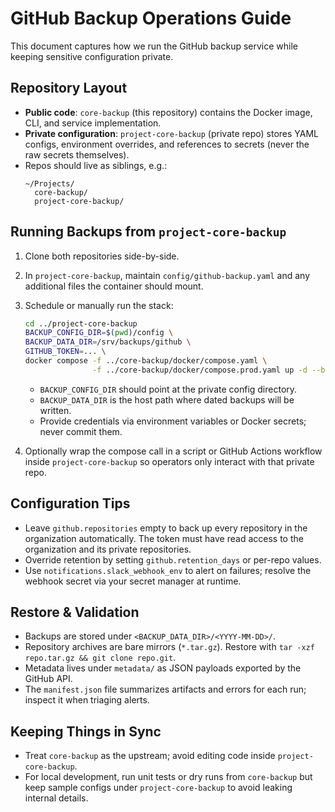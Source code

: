 # GitHub Backup Operations Guide

This document captures how we run the GitHub backup service while keeping sensitive configuration private.

## Repository Layout
- **Public code**: `core-backup` (this repository) contains the Docker image, CLI, and service implementation.
- **Private configuration**: `project-core-backup` (private repo) stores YAML configs, environment overrides, and references to secrets (never the raw secrets themselves).
- Repos should live as siblings, e.g.:
  ```
  ~/Projects/
    core-backup/
    project-core-backup/
  ```

## Running Backups from `project-core-backup`
1. Clone both repositories side-by-side.
2. In `project-core-backup`, maintain `config/github-backup.yaml` and any additional files the container should mount.
3. Schedule or manually run the stack:
   ```bash
   cd ../project-core-backup
   BACKUP_CONFIG_DIR=$(pwd)/config \
   BACKUP_DATA_DIR=/srv/backups/github \
   GITHUB_TOKEN=... \
   docker compose -f ../core-backup/docker/compose.yaml \
                  -f ../core-backup/docker/compose.prod.yaml up -d --build
   ```
   - `BACKUP_CONFIG_DIR` should point at the private config directory.
   - `BACKUP_DATA_DIR` is the host path where dated backups will be written.
   - Provide credentials via environment variables or Docker secrets; never commit them.

4. Optionally wrap the compose call in a script or GitHub Actions workflow inside `project-core-backup` so operators only interact with that private repo.

## Configuration Tips
- Leave `github.repositories` empty to back up every repository in the organization automatically. The token must have read access to the organization and its private repositories.
- Override retention by setting `github.retention_days` or per-repo values.
- Use `notifications.slack_webhook_env` to alert on failures; resolve the webhook secret via your secret manager at runtime.

## Restore & Validation
- Backups are stored under `<BACKUP_DATA_DIR>/<YYYY-MM-DD>/`.
- Repository archives are bare mirrors (`*.tar.gz`). Restore with `tar -xzf repo.tar.gz && git clone repo.git`.
- Metadata lives under `metadata/` as JSON payloads exported by the GitHub API.
- The `manifest.json` file summarizes artifacts and errors for each run; inspect it when triaging alerts.

## Keeping Things in Sync
- Treat `core-backup` as the upstream; avoid editing code inside `project-core-backup`.
- For local development, run unit tests or dry runs from `core-backup` but keep sample configs under `project-core-backup` to avoid leaking internal details.
